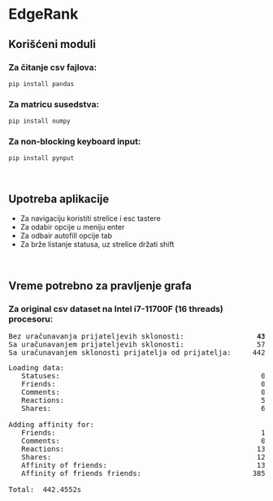 # EdgeRank

## Korišćeni moduli

### Za čitanje csv fajlova:

```
pip install pandas
```

### Za matricu susedstva:

```
pip install numpy
```

### Za non-blocking keyboard input:

```
pip install pynput
```

<br/>

## Upotreba aplikacije

- Za navigaciju koristiti strelice i esc tastere
- Za odabir opcije u meniju enter
- Za odbair autofill opcije tab
- Za brže listanje statusa, uz strelice držati shift

<br/>

## Vreme potrebno za pravljenje grafa

### Za original csv dataset na Intel i7-11700F (16 threads) procesoru:

<pre>
Bez uračunavanja prijateljevih sklonosti:                 <b>43.6752s</b>
Sa uračunavanjem prijateljevih sklonosti:                 57.2433s
Sa uračunavanjem sklonosti prijatelja od prijatelja:     442.4552s
</pre>

<pre>
Loading data:
   Statuses:                                               0.0465s
   Friends:                                                0.2351s
   Comments:                                               0.1054s
   Reactions:                                              5.9660s
   Shares:                                                 6.6298s

Adding affinity for:
   Friends:                                                1.5490s
   Comments:                                               0.8740s
   Reactions:                                             13.4176s
   Shares:                                                12.7199s
   Affinity of friends:                                   13.5681s
   Affinity of friends friends:                          385.2119s

Total:  442.4552s
</pre>
